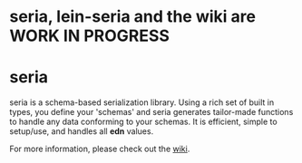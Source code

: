 # seria, lein-seria and the wiki are WORK IN PROGRESS

# seria
seria is a schema-based serialization library. Using a rich set of built in types,
you define your 'schemas' and seria generates tailor-made functions to handle any
data conforming to your schemas. It is efficient, simple to setup/use, and handles
all **edn** values.

For more information, please check out the [wiki](https://github.com/moxaj/seria/wiki).

